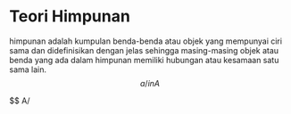 # Teori Himpunan
himpunan adalah kumpulan benda-benda atau objek yang mempunyai ciri sama dan didefinisikan dengan jelas sehingga masing-masing objek atau benda yang ada dalam himpunan memiliki hubungan atau kesamaan satu sama lain.
$$ a/in A
$$


$$
A/